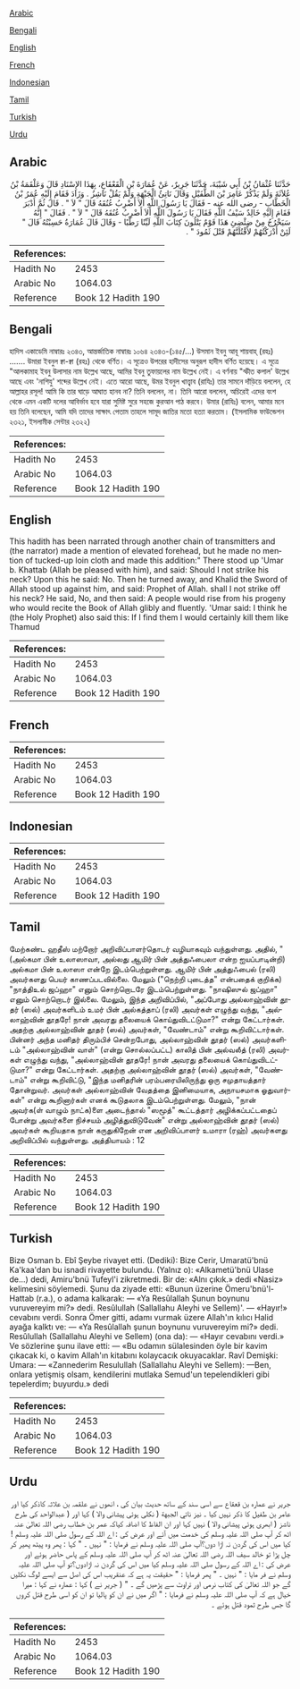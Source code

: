 [Arabic](#arabic)

[Bengali](#bengali)

[English](#english)

[French](#french)

[Indonesian](#indonesian)

[Tamil](#tamil)

[Turkish](#turkish)

[Urdu](#urdu)

## Arabic


<div dir="rtl" lang="ar" style={{fontSize:'larger',backgroundColor:'#f8f9fa',padding:20}}>
حَدَّثَنَا عُثْمَانُ بْنُ أَبِي شَيْبَةَ، حَدَّثَنَا جَرِيرٌ، عَنْ عُمَارَةَ بْنِ الْقَعْقَاعِ، بِهَذَا الإِسْنَادِ قَالَ وَعَلْقَمَةُ بْنُ عُلاَثَةَ وَلَمْ يَذْكُرْ عَامِرَ بْنَ الطُّفَيْلِ وَقَالَ نَاتِئُ الْجَبْهَةِ وَلَمْ يَقُلْ نَاشِزُ ‏.‏ وَزَادَ فَقَامَ إِلَيْهِ عُمَرُ بْنُ الْخَطَّابِ - رضى الله عنه - فَقَالَ يَا رَسُولَ اللَّهِ أَلاَ أَضْرِبُ عُنُقَهُ قَالَ ‏"‏ لاَ ‏"‏ ‏.‏ قَالَ ثُمَّ أَدْبَرَ فَقَامَ إِلَيْهِ خَالِدٌ سَيْفُ اللَّهِ فَقَالَ يَا رَسُولَ اللَّهِ أَلاَ أَضْرِبُ عُنُقَهُ قَالَ ‏"‏ لاَ ‏"‏ ‏.‏ فَقَالَ ‏"‏ إِنَّهُ سَيَخْرُجُ مِنْ ضِئْضِئِ هَذَا قَوْمٌ يَتْلُونَ كِتَابَ اللَّهِ لَيِّنًا رَطْبًا - وَقَالَ قَالَ عُمَارَةُ حَسِبْتُهُ قَالَ ‏"‏ لَئِنْ أَدْرَكْتُهُمْ لأَقْتُلَنَّهُمْ قَتْلَ ثَمُودَ ‏"‏ ‏.‏
</div>
<div style={{backgroundColor:'#f8f9fa',padding:20, marginBottom: 10}}><table> <thead> <tr> <th>References:</th> <th></th> </tr> </thead> <tbody><tr><td>Hadith No</td><td>2453</td></tr><tr><td>Arabic No</td><td>1064.03</td></tr><tr><td>Reference</td><td>Book 12 Hadith 190</td></tr></tbody></table></div>

## Bengali


<div dir="ltr" lang="bn" style={{fontSize:'larger',backgroundColor:'#f8f9fa',padding:20}}>
হাদিস একাডেমি নাম্বারঃ ২৩৪৩, আন্তর্জাতিক নাম্বারঃ ১০৬৪ ২৩৪৩-(১৪৫/...) উসমান ইবনু আবূ শায়বাহ্ (রহঃ) ....... উমারা ইবনুল ক্বা-ক্বা (রহঃ) থেকে বর্ণিত। এ সূত্রেও উপরের হাদীসের অনুরূপ হাদীস বর্ণিত হয়েছে। এ সূত্রে "আলকামাহ ইবনু উলাসার নাম উল্লেখ আছে, আমির ইবনু তুফায়লের নাম উল্লেখ নেই। এ বর্ণনায় "স্ফীত কপাল' উল্লেখ আছে এবং 'নাশিযু' শব্দের উল্লেখ নেই। এতে আরো আছে, উমর ইবনুল খাত্ত্বাব (রাযিঃ) তার সামনে দাঁড়িয়ে বললেন, হে আল্লাহর রসূল! আমি কি তার ঘাড়ে আঘাত হানব না? তিনি বললেন, না। তিনি আরো বললেন, অচিরেই এদের বংশ থেকে এমন একটি দলের আবির্ভাব হবে যারা সুমিষ্ট সুরে সহজে কুরআন পাঠ করবে। উমার (রাযিঃ) বলেন, আমার মনে হয় তিনি বলেছেন, আমি যদি তাদের সাক্ষাৎ পেতাম তাহলে সামূদ জাতির মতো হত্যা করতাম। (ইসলামিক ফাউন্ডেশন ২৩২১, ইসলামীক সেন্টার ২৩২২)
</div>
<div style={{backgroundColor:'#f8f9fa',padding:20, marginBottom: 10}}><table> <thead> <tr> <th>References:</th> <th></th> </tr> </thead> <tbody><tr><td>Hadith No</td><td>2453</td></tr><tr><td>Arabic No</td><td>1064.03</td></tr><tr><td>Reference</td><td>Book 12 Hadith 190</td></tr></tbody></table></div>

## English


<div dir="ltr" lang="en" style={{fontSize:'larger',backgroundColor:'#f8f9fa',padding:20}}>
This hadith has been narrated through another chain of transmitters and (the narrator) made a mention of elevated forehead, but he made no mention of tucked-up loin cloth and made this addition:" There stood up 'Umar b. Khattab (Allah be pleased with him), and said: Should I not strike his neck? Upon this he said: No. Then he turned away, and Khalid the Sword of Allah stood up against him, and said: Prophet of Allah. shall I not strike off his neck? He said, No, and then said: A people would rise from his progeny who would recite the Book of Allah glibly and fluently. 'Umar said: I think he (the Holy Prophet) also said this: If I find them I would certainly kill them like Thamud
</div>
<div style={{backgroundColor:'#f8f9fa',padding:20, marginBottom: 10}}><table> <thead> <tr> <th>References:</th> <th></th> </tr> </thead> <tbody><tr><td>Hadith No</td><td>2453</td></tr><tr><td>Arabic No</td><td>1064.03</td></tr><tr><td>Reference</td><td>Book 12 Hadith 190</td></tr></tbody></table></div>

## French


<div dir="ltr" lang="fr" style={{fontSize:'larger',backgroundColor:'#f8f9fa',padding:20}}>

</div>
<div style={{backgroundColor:'#f8f9fa',padding:20, marginBottom: 10}}><table> <thead> <tr> <th>References:</th> <th></th> </tr> </thead> <tbody><tr><td>Hadith No</td><td>2453</td></tr><tr><td>Arabic No</td><td>1064.03</td></tr><tr><td>Reference</td><td>Book 12 Hadith 190</td></tr></tbody></table></div>

## Indonesian


<div dir="ltr" lang="id" style={{fontSize:'larger',backgroundColor:'#f8f9fa',padding:20}}>

</div>
<div style={{backgroundColor:'#f8f9fa',padding:20, marginBottom: 10}}><table> <thead> <tr> <th>References:</th> <th></th> </tr> </thead> <tbody><tr><td>Hadith No</td><td>2453</td></tr><tr><td>Arabic No</td><td>1064.03</td></tr><tr><td>Reference</td><td>Book 12 Hadith 190</td></tr></tbody></table></div>

## Tamil


<div dir="ltr" lang="ta" style={{fontSize:'larger',backgroundColor:'#f8f9fa',padding:20}}>
மேற்கண்ட ஹதீஸ் மற்றோர் அறிவிப்பாளர்தொடர் வழியாகவும் வந்துள்ளது. அதில், "(அல்கமா பின் உலாஸாவா, அல்லது ஆமிர் பின் அத்துஃபைலா என்ற ஐயப்பாடின்றி) அல்கமா பின் உலாஸா என்றே இடம்பெற்றுள்ளது. ஆமிர் பின் அத்துஃபைல் (ரலி) அவர்களது பெயர் காணப்படவில்லை. மேலும் ("நெற்றி புடைத்த" என்பதைக் குறிக்க) "நாத்திஉல் ஜப்ஹா" எனும் சொற்றொடரே இடம்பெற்றுள்ளது. "நாஷிஸுல் ஜப்ஹா" எனும் சொற்றொடர் இல்லை. மேலும், இந்த அறிவிப்பில், "அப்போது அல்லாஹ்வின் தூதர் (ஸல்) அவர்களிடம் உமர் பின் அல்கத்தாப் (ரலி) அவர்கள் எழுந்து வந்து, "அல்லாஹ்வின் தூதரே! நான் அவரது தலையைக் கொய்துவிடட்டுமா?" என்று கேட்டார்கள். அதற்கு அல்லாஹ்வின் தூதர் (ஸல்) அவர்கள், "வேண்டாம்" என்று கூறிவிட்டார்கள். பின்னர் அந்த மனிதர் திரும்பிச் சென்றபோது, அல்லாஹ்வின் தூதர் (ஸல்) அவர்களிடம் "அல்லாஹ்வின் வாள்" (என்று சொல்லப்பட்ட) காலித் பின் அல்வலீத் (ரலி) அவர்கள் எழுந்து வந்து, "அல்லாஹ்வின் தூதரே! நான் அவரது தலையைக் கொய்துவிடட்டுமா?" என்று கேட்டார்கள். அதற்கு அல்லாஹ்வின் தூதர் (ஸல்) அவர்கள், "வேண்டாம்" என்று கூறிவிட்டு, "இந்த மனிதரின் பரம்பரையிலிருந்து ஒரு சமுதாயத்தார் தோன்றுவர். அவர்கள் அல்லாஹ்வின் வேதத்தை இனிமையாக, அநாயசமாக ஓதுவார்கள்" என்று கூறினார்கள் எனக் கூடுதலாக இடம்பெற்றுள்ளது. மேலும், "நான் அவர்க(ள் வாழும் நாட்க)ளை அடைந்தால் "ஸமூத்" கூட்டத்தார் அழிக்கப்பட்டதைப் போன்று அவர்களை நிச்சயம் அழித்துவிடுவேன்" என்று அல்லாஹ்வின் தூதர் (ஸல்) அவர்கள் கூறியதாக நான் கருதுகிறேன் என அறிவிப்பாளர் உமாரா (ரஹ்) அவர்களது அறிவிப்பில் வந்துள்ளது. அத்தியாயம் : 12
</div>
<div style={{backgroundColor:'#f8f9fa',padding:20, marginBottom: 10}}><table> <thead> <tr> <th>References:</th> <th></th> </tr> </thead> <tbody><tr><td>Hadith No</td><td>2453</td></tr><tr><td>Arabic No</td><td>1064.03</td></tr><tr><td>Reference</td><td>Book 12 Hadith 190</td></tr></tbody></table></div>

## Turkish


<div dir="ltr" lang="tr" style={{fontSize:'larger',backgroundColor:'#f8f9fa',padding:20}}>
Bize Osman b. Ebî Şeybe rivayet etti. (Dediki): Bize Cerir, Umaratü'bnü Ka'kaa'dan bu isnadi rivayette bulundu. (Yalnız o): «Alkametü'bnü Ulase de...) dedi, Amiru'bnü Tufeyl'i zikretmedi. Bir de: «Alnı çıkık.» dedi «Nasiz» kelimesini söylemedi. Şunu da ziyade etti: «Bunun üzerine Ömeru'bnü'l-Hattab (r.a.), o adama kalkarak: — «Ya Resûlallah Şunun boynunu vuruvereyim mi?» dedi. Resûlullah (Sallallahu Aleyhi ve Sellem)'. — «Hayır!» cevabını verdi. Sonra Ömer gitti, adamı vurmak üzere Allah'ın kılıcı Halid ayağa kalktı ve: — «Ya Resûlallah şunun boynunu vuruvereyim mi?» dedi. Resûlullah (Sallallahu Aleyhi ve Sellem) (ona da): — «Hayır cevabını verdi.» Ve sözlerine şunu ilave etti: — «Bu odamın sülalesinden öyle bir kavim çıkacak ki, o kavim Allah'ın kitabını kolaycacık okuyacaklar. Ravî Demişki: Umara: — «Zannederim Resulullah (Sallallahu Aleyhi ve Sellem): —Ben, onlara yetişmiş olsam, kendilerini mutlaka Semud'un tepelendikleri gibi tepelerdim; buyurdu.» dedi
</div>
<div style={{backgroundColor:'#f8f9fa',padding:20, marginBottom: 10}}><table> <thead> <tr> <th>References:</th> <th></th> </tr> </thead> <tbody><tr><td>Hadith No</td><td>2453</td></tr><tr><td>Arabic No</td><td>1064.03</td></tr><tr><td>Reference</td><td>Book 12 Hadith 190</td></tr></tbody></table></div>

## Urdu


<div dir="rtl" lang="ur" style={{fontSize:'larger',backgroundColor:'#f8f9fa',padding:20}}>
جریر نے عمارہ بن قعقاع سے اسی سند کے ساتھ حدیث بیان کی ، انھوں نے علقمہ بن علاثہ کاذکر کیا اور عامر بن طفیل کا ذکر نہیں کیا ۔ نیز ناتي الجبهة ( نکلی ہوئی پیشانی والا ) کہا اور ( عبدالواحد کی طرح ناشز ( ابھری ہوئی پیشانی والا ) نہیں کہا اور ان الفاظ کا اضافہ کیاکہ عمر بن خطاب رضی اللہ تعالیٰ عنہ اٹھ کر آپ صلی اللہ علیہ وسلم کی خدمت میں آئے اور عرض کی : اے اللہ کے رسول صلی اللہ علیہ وسلم !کیا میں اس کی گردن نہ اڑا دوں؟آپ صلی اللہ علیہ وسلم نے فرمایا : " نہیں ۔ " کہا : پھر وہ پیٹھ پھیر کر چل پڑا تو خالد سیف اللہ رضی اللہ تعالیٰ عنہ اٹھ کر آپ صلی اللہ علیہ وسلم کے پاس حاضر ہوئے اور عرض کی : اے اللہ کے رسول صلی اللہ علیہ وسلم کیا میں اس کی گردن نہ اڑادوں؟تو آپ صلی اللہ علیہ وسلم نے فر مایا : " نہیں ۔ " پھر فرمایا : " حقیقت یہ ہے کہ عنقریب اس کی اصل سے ایسے لوگ نکلیں گے جو اللہ تعالیٰ کی کتاب نرمی اور تراوٹ سے پڑھیں گے ۔ " ( جریر نے ) کہا : عمارہ نے کہا : میرا خیال ہے کہ آپ صلی اللہ علیہ وسلم نے فرمایا : " اگر میں نے ان کو پالیا تو ان کو اسی طرح قتل کروں گا جس طرح ثمود قتل ہوئے ۔
</div>
<div style={{backgroundColor:'#f8f9fa',padding:20, marginBottom: 10}}><table> <thead> <tr> <th>References:</th> <th></th> </tr> </thead> <tbody><tr><td>Hadith No</td><td>2453</td></tr><tr><td>Arabic No</td><td>1064.03</td></tr><tr><td>Reference</td><td>Book 12 Hadith 190</td></tr></tbody></table></div>